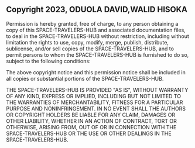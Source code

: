 ## Copyright 2023, ODUOLA DAVID,WALID HISOKA


Permission is hereby granted, free of charge, to any person obtaining a copy of this SPACE-TRAVELERS-HUB and associated documentation files, to deal in the SPACE-TRAVELERS-HUB without restriction, including without limitation the rights to use, copy, modify, merge, publish, distribute, sublicense, and/or sell copies of the SPACE-TRAVELERS-HUB, and to permit persons to whom the SPACE-TRAVELERS-HUB is furnished to do so, subject to the following conditions:

The above copyright notice and this permission notice shall be included in all copies or substantial portions of the SPACE-TRAVELERS-HUB.

THE SPACE-TRAVELERS-HUB IS PROVIDED "AS IS", WITHOUT WARRANTY OF ANY KIND, EXPRESS OR IMPLIED, INCLUDING BUT NOT LIMITED TO THE WARRANTIES OF MERCHANTABILITY, FITNESS FOR A PARTICULAR PURPOSE AND NONINFRINGEMENT. IN NO EVENT SHALL THE AUTHORS OR COPYRIGHT HOLDERS BE LIABLE FOR ANY CLAIM, DAMAGES OR OTHER LIABILITY, WHETHER IN AN ACTION OF CONTRACT, TORT OR OTHERWISE, ARISING FROM, OUT OF OR IN CONNECTION WITH THE SPACE-TRAVELERS-HUB OR THE USE OR OTHER DEALINGS IN THE SPACE-TRAVELERS-HUB.
